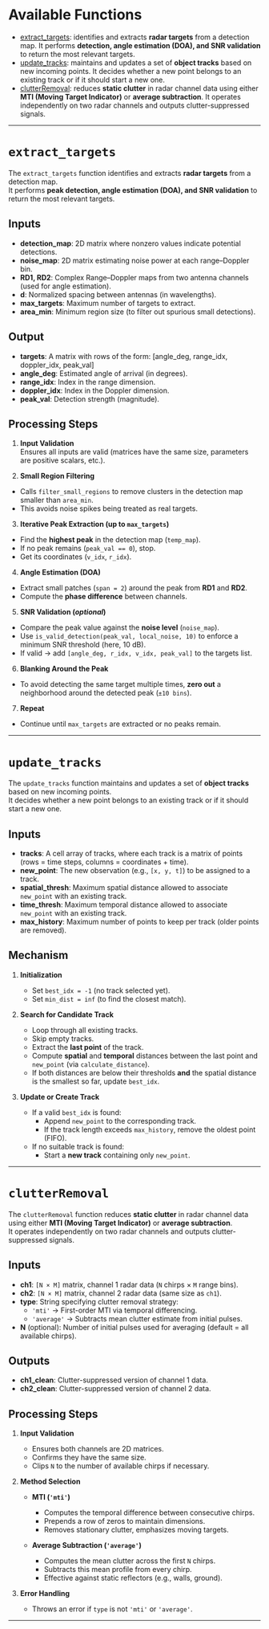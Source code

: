 # Available Functions

- [extract_targets](#extract_targets): identifies and extracts **radar targets** from a detection map. It performs **detection, angle estimation (DOA), and SNR validation** to return the most relevant targets.
- [update_tracks](#update_tracks): maintains and updates a set of **object tracks** based on new incoming points. It decides whether a new point belongs to an existing track or if it should start a new one.
- [clutterRemoval](#clutterRemoval): reduces **static clutter** in radar channel data using either **MTI (Moving Target Indicator)** or **average subtraction**.  It operates independently on two radar channels and outputs clutter-suppressed signals.
---

# `extract_targets`

The `extract_targets` function identifies and extracts **radar targets** from a detection map.  
It performs **peak detection, angle estimation (DOA), and SNR validation** to return the most relevant targets.

## Inputs
- **detection_map**: 2D matrix where nonzero values indicate potential detections.  
- **noise_map**: 2D matrix estimating noise power at each range–Doppler bin.  
- **RD1, RD2**: Complex Range–Doppler maps from two antenna channels (used for angle estimation).  
- **d**: Normalized spacing between antennas (in wavelengths).  
- **max_targets**: Maximum number of targets to extract.  
- **area_min**: Minimum region size (to filter out spurious small detections).  

## Output
- **targets**: A matrix with rows of the form: [angle_deg, range_idx, doppler_idx, peak_val]
- **angle_deg**: Estimated angle of arrival (in degrees).  
- **range_idx**: Index in the range dimension.  
- **doppler_idx**: Index in the Doppler dimension.  
- **peak_val**: Detection strength (magnitude).  

## Processing Steps

1. **Input Validation**  
 Ensures all inputs are valid (matrices have the same size, parameters are positive scalars, etc.).

2. **Small Region Filtering**  
 - Calls `filter_small_regions` to remove clusters in the detection map smaller than `area_min`.  
 - This avoids noise spikes being treated as real targets.  

3. **Iterative Peak Extraction (up to `max_targets`)**
 - Find the **highest peak** in the detection map (`temp_map`).  
 - If no peak remains (`peak_val == 0`), stop.  
 - Get its coordinates (`v_idx`, `r_idx`).  

4. **Angle Estimation (DOA)**
 - Extract small patches (`span = 2`) around the peak from **RD1** and **RD2**.  
 - Compute the **phase difference** between channels.  

5. **SNR Validation (_optional_)**
 - Compare the peak value against the **noise level** (`noise_map`).  
 - Use `is_valid_detection(peak_val, local_noise, 10)` to enforce a minimum SNR threshold (here, 10 dB).  
 - If valid → add `[angle_deg, r_idx, v_idx, peak_val]` to the targets list.  

6. **Blanking Around the Peak**
 - To avoid detecting the same target multiple times, **zero out** a neighborhood around the detected peak (`±10 bins`).  

7. **Repeat**  
 - Continue until `max_targets` are extracted or no peaks remain.  

---

# `update_tracks`

The `update_tracks` function maintains and updates a set of **object tracks** based on new incoming points.  
It decides whether a new point belongs to an existing track or if it should start a new one.  

## Inputs
- **tracks**: A cell array of tracks, where each track is a matrix of points (rows = time steps, columns = coordinates + time).  
- **new_point**: The new observation (e.g., `[x, y, t]`) to be assigned to a track.  
- **spatial_thresh**: Maximum spatial distance allowed to associate `new_point` with an existing track.  
- **time_thresh**: Maximum temporal distance allowed to associate `new_point` with an existing track.  
- **max_history**: Maximum number of points to keep per track (older points are removed).  

## Mechanism

1. **Initialization**
   - Set `best_idx = -1` (no track selected yet).  
   - Set `min_dist = inf` (to find the closest match).  

2. **Search for Candidate Track**
   - Loop through all existing tracks.  
   - Skip empty tracks.  
   - Extract the **last point** of the track.  
   - Compute **spatial** and **temporal** distances between the last point and `new_point` (via `calculate_distance`).  
   - If both distances are below their thresholds **and** the spatial distance is the smallest so far, update `best_idx`.  

3. **Update or Create Track**
   - If a valid `best_idx` is found:
     - Append `new_point` to the corresponding track.  
     - If the track length exceeds `max_history`, remove the oldest point (FIFO).  
   - If no suitable track is found:
     - Start a **new track** containing only `new_point`.  

---

# `clutterRemoval`

The `clutterRemoval` function reduces **static clutter** in radar channel data using either **MTI (Moving Target Indicator)** or **average subtraction**.  
It operates independently on two radar channels and outputs clutter-suppressed signals.


## Inputs
- **ch1**: `[N × M]` matrix, channel 1 radar data (`N` chirps × `M` range bins).  
- **ch2**: `[N × M]` matrix, channel 2 radar data (same size as `ch1`).  
- **type**: String specifying clutter removal strategy:  
  - `'mti'` → First-order MTI via temporal differencing.  
  - `'average'` → Subtracts mean clutter estimate from initial pulses.  
- **N** (optional): Number of initial pulses used for averaging (default = all available chirps).  


## Outputs
- **ch1_clean**: Clutter-suppressed version of channel 1 data.  
- **ch2_clean**: Clutter-suppressed version of channel 2 data.

## Processing Steps

1. **Input Validation**
   - Ensures both channels are 2D matrices.  
   - Confirms they have the same size.  
   - Clips `N` to the number of available chirps if necessary.  

2. **Method Selection**
   - **MTI (`'mti'`)**  
     - Computes the temporal difference between consecutive chirps.  
     - Prepends a row of zeros to maintain dimensions.  
     - Removes stationary clutter, emphasizes moving targets.  

   - **Average Subtraction (`'average'`)**  
     - Computes the mean clutter across the first `N` chirps.  
     - Subtracts this mean profile from every chirp.  
     - Effective against static reflectors (e.g., walls, ground).  

3. **Error Handling**
   - Throws an error if `type` is not `'mti'` or `'average'`.  

---
